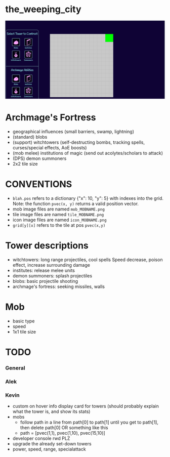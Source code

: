 
# the_weeping_city

![archives/readme_picture.png](archives/readme_picture.png)

# Archmage's Fortress
  - geographical influences (small barriers, swamp, lightning)
  - (standard)  blobs
  - (support)   witchtowers (self-destructing bombs, tracking spells, curses/special effects, AoE boosts)
  - (mob melee) institutions of magic (send out acolytes/scholars to attack)
  - (DPS)       demon summoners
  - 2x2 tile size

# CONVENTIONS
- `blah.pos` refers to a dictionary {"x": 10, "y": 5} with indexes into the grid. Note: the function `pvec(x, y)` returns a valid position vector.
- mob image files are named `mob_MOBNAME.png`
- tile image files are named `tile_MOBNAME.png`
- icon image files are named `icon_MOBNAME.png`
- `grid[y][x]` refers to the tile at pos `pvec(x,y)`


# Tower descriptions
- witchtowers: long range projectiles, cool spells
  Speed decrease, poison effect, increase surrounding damage
- institutes: release melee units
- demon summoners: splash projectiles 
- blobs: basic projectile shooting
- archmage's fortress: seeking missiles, walls

# Mob
  - basic type
  - speed
  - 1x1 tile size

# TODO

### General

### Alek

### Kevin
  - custom on hover info display card for towers (should probably explain what the tower is, and show its stats)
  - mobs
    - follow path in a line from path[0] to path[1] until you get to path[1], then delete path[0] OR something like this
    - path = [pvec(1,1), pvec(1,10), pvec(15,10)] 
  - developer console rwd PLZ
  - upgrade the already set-down towers
  - power, speed, range, specialattack


